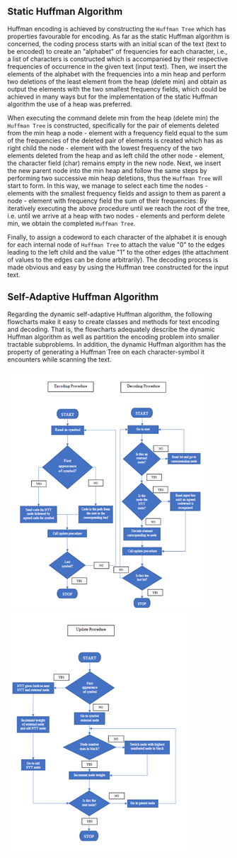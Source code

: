 ## Static Huffman Algorithm
Huffman encoding is achieved by constructing the `Huffman Tree` which has properties favourable for encoding. As far as the static Huffman algorithm is concerned, the coding process starts with an initial scan of the text (text to be encoded) to create an "alphabet" of frequencies for each character, i.e., a list of characters is constructed which is accompanied by their respective frequencies of occurrence in the given text (input text). Then, we insert the elements of the alphabet with the frequencies into a min heap and perform two deletions of the least element from the heap (delete min) and obtain as output the elements with the two smallest frequency fields, which could be achieved in many ways but for the implementation of the static Huffman algorithm the use of a heap was preferred. 

When executing the command delete min from the heap (delete min) the `Huffman Tree` is constructed, specifically for the pair of elements deleted from the min heap a node - element with a frequency field equal to the sum of the frequencies of the deleted pair of elements is created which has as right child the node - element with the lowest frequency of the two elements deleted from the heap and as left child the other node - element, the character field (char) remains empty in the new node. Next, we insert the new parent node into the min heap and follow the same steps by performing two successive min heap deletions, thus the `Huffman Tree` will start to form. In this way, we manage to select each time the nodes - elements with the smallest frequency fields and assign to them as parent a node - element with frequency field the sum of their frequencies. By iteratively executing the above procedure until we reach the root of the tree, i.e. until we arrive at a heap with two nodes - elements and perform delete min, we obtain the completed `Huffman Tree`. 

Finally, to assign a codeword to each character of the alphabet it is enough for each internal node of `Huffman Tree` to attach the value "0" to the edges leading to the left child and the value "1" to the other edges (the attachment of values to the edges can be done arbitrarily). The decoding process is made obvious and easy by using the Huffman tree constructed for the input text.

## Self-Adaptive Huffman Algorithm 
Regarding the dynamic self-adaptive Huffman algorithm, the following flowcharts make it easy to create classes and methods for text encoding and decoding. That is, the flowcharts adequately describe the dynamic Huffman algorithm as well as partition the encoding problem into smaller tractable subproblems. In addition, the dynamic Huffman algorithm has the property of generating a Huffman Tree on each character-symbol it encounters while scanning the text.

<p float="left">
<img src="../Report/EncodingDecodingProcedure.png" width="450"> 
<img src="../Report/UpdateProcedure.png" width="410"> 
</p>

